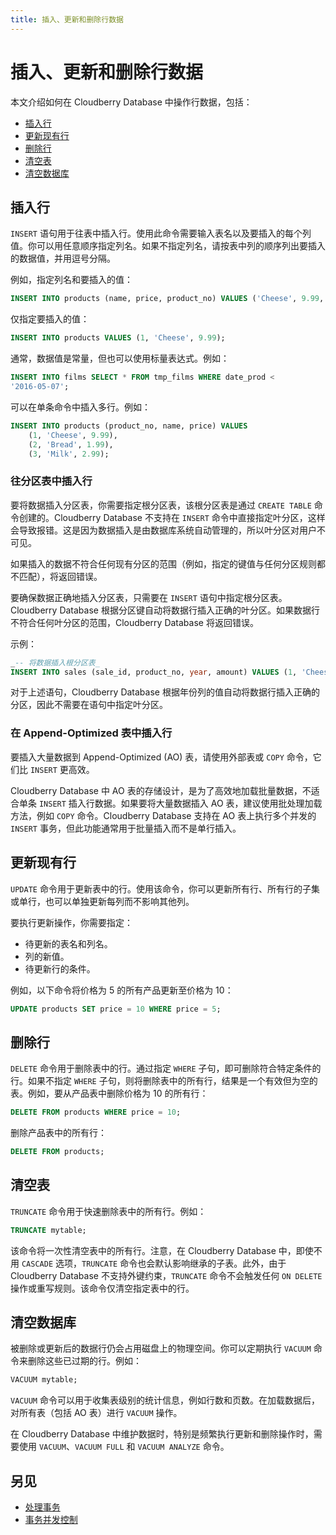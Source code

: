 ```yaml
---
title: 插入、更新和删除行数据
---
```


# 插入、更新和删除行数据

本文介绍如何在 Cloudberry Database 中操作行数据，包括：

- [插入行](#插入行)
- [更新现有行](#更新现有行)
- [删除行](#删除行)
- [清空表](#清空表)
- [清空数据库](#清空数据库)

## 插入行

`INSERT` 语句用于往表中插入行。使用此命令需要输入表名以及要插入的每个列值。你可以用任意顺序指定列名。如果不指定列名，请按表中列的顺序列出要插入的数据值，并用逗号分隔。

例如，指定列名和要插入的值：

```sql
INSERT INTO products (name, price, product_no) VALUES ('Cheese', 9.99, 1);
```

仅指定要插入的值：

```sql
INSERT INTO products VALUES (1, 'Cheese', 9.99);
```

通常，数据值是常量，但也可以使用标量表达式。例如：

```sql
INSERT INTO films SELECT * FROM tmp_films WHERE date_prod <
'2016-05-07';
```

可以在单条命令中插入多行。例如：

```sql
INSERT INTO products (product_no, name, price) VALUES
    (1, 'Cheese', 9.99),
    (2, 'Bread', 1.99),
    (3, 'Milk', 2.99);
```

### 往分区表中插入行

要将数据插入分区表，你需要指定根分区表，该根分区表是通过 `CREATE TABLE` 命令创建的。Cloudberry Database 不支持在 `INSERT` 命令中直接指定叶分区，这样会导致报错。这是因为数据插入是由数据库系统自动管理的，所以叶分区对用户不可见。

如果插入的数据不符合任何现有分区的范围（例如，指定的键值与任何分区规则都不匹配），将返回错误。

要确保数据正确地插入分区表，只需要在 `INSERT` 语句中指定根分区表。Cloudberry Database 根据分区键自动将数据行插入正确的叶分区。如果数据行不符合任何叶分区的范围，Cloudberry Database 将返回错误。

示例：

```sql
_-- 将数据插入根分区表_
INSERT INTO sales (sale_id, product_no, year, amount) VALUES (1, 'Cheese', 2021, 9.99);
```

对于上述语句，Cloudberry Database 根据年份列的值自动将数据行插入正确的分区，因此不需要在语句中指定叶分区。

### 在 Append-Optimized 表中插入行

要插入大量数据到 Append-Optimized (AO) 表，请使用外部表或 `COPY` 命令，它们比 `INSERT` 更高效。

Cloudberry Database 中 AO 表的存储设计，是为了高效地加载批量数据，不适合单条 `INSERT` 插入行数据。如果要将大量数据插入 AO 表，建议使用批处理加载方法，例如 `COPY` 命令。Cloudberry Database 支持在 AO 表上执行多个并发的 `INSERT` 事务，但此功能通常用于批量插入而不是单行插入。

## 更新现有行

`UPDATE` 命令用于更新表中的行。使用该命令，你可以更新所有行、所有行的子集或单行，也可以单独更新每列而不影响其他列。

要执行更新操作，你需要指定：

- 待更新的表名和列名。
- 列的新值。
- 待更新行的条件。

例如，以下命令将价格为 5 的所有产品更新至价格为 10：

```sql
UPDATE products SET price = 10 WHERE price = 5;
```

## 删除行

`DELETE` 命令用于删除表中的行。通过指定 `WHERE` 子句，即可删除符合特定条件的行。如果不指定 `WHERE` 子句，则将删除表中的所有行，结果是一个有效但为空的表。例如，要从产品表中删除价格为 10 的所有行：

```sql
DELETE FROM products WHERE price = 10;
```

删除产品表中的所有行：

```sql
DELETE FROM products;
```

## 清空表

`TRUNCATE` 命令用于快速删除表中的所有行。例如：

```sql
TRUNCATE mytable;
```

该命令将一次性清空表中的所有行。注意，在 Cloudberry Database 中，即使不用 `CASCADE` 选项，`TRUNCATE` 命令也会默认影响继承的子表。此外，由于 Cloudberry Database 不支持外键约束，`TRUNCATE` 命令不会触发任何 `ON DELETE` 操作或重写规则。该命令仅清空指定表中的行。

## 清空数据库

被删除或更新后的数据行仍会占用磁盘上的物理空间。你可以定期执行 `VACUUM` 命令来删除这些已过期的行。例如：

```sql
VACUUM mytable;
```

`VACUUM` 命令可以用于收集表级别的统计信息，例如行数和页数。在加载数据后，对所有表（包括 AO 表）进行 `VACUUM` 操作。

在 Cloudberry Database 中维护数据时，特别是频繁执行更新和删除操作时，需要使用 `VACUUM`、`VACUUM FULL` 和 `VACUUM ANALYZE` 命令。

## 另见

- [处理事务](/i18n/zh/docusaurus-plugin-content-docs/current/work-with-transactions.md)
- [事务并发控制](/i18n/zh/docusaurus-plugin-content-docs/current/transactional-concurrency-control.md)
